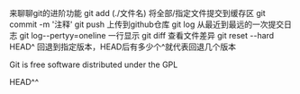 来聊聊git的进阶功能
git add (./文件名) 将全部/指定文件提交到缓存区
git commit -m '注释' 
git push 上传到github仓库
git log 从最近到最远的一次提交日志
git log--pertyy=oneline 一行显示
git diff 查看文件差异
git reset --hard HEAD^ 回退到指定版本，HEAD后有多少个^就代表回退几个版本

Git is free software distributed under the GPL

HEAD^^